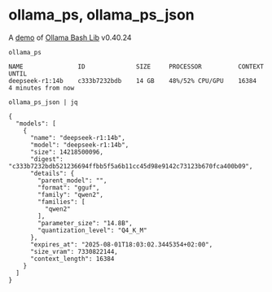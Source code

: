 # ollama_ps, ollama_ps_json

A [demo](../README.md#demos) of [Ollama Bash Lib](https://github.com/attogram/ollama-bash-lib) v0.40.24

`ollama_ps`
```
NAME               ID              SIZE     PROCESSOR          CONTEXT    UNTIL              
deepseek-r1:14b    c333b7232bdb    14 GB    48%/52% CPU/GPU    16384      4 minutes from now    
```

`ollama_ps_json | jq`
```
{
  "models": [
    {
      "name": "deepseek-r1:14b",
      "model": "deepseek-r1:14b",
      "size": 14218500096,
      "digest": "c333b7232bdb521236694ffbb5f5a6b11cc45d98e9142c73123b670fca400b09",
      "details": {
        "parent_model": "",
        "format": "gguf",
        "family": "qwen2",
        "families": [
          "qwen2"
        ],
        "parameter_size": "14.8B",
        "quantization_level": "Q4_K_M"
      },
      "expires_at": "2025-08-01T18:03:02.3445354+02:00",
      "size_vram": 7330822144,
      "context_length": 16384
    }
  ]
}
```
